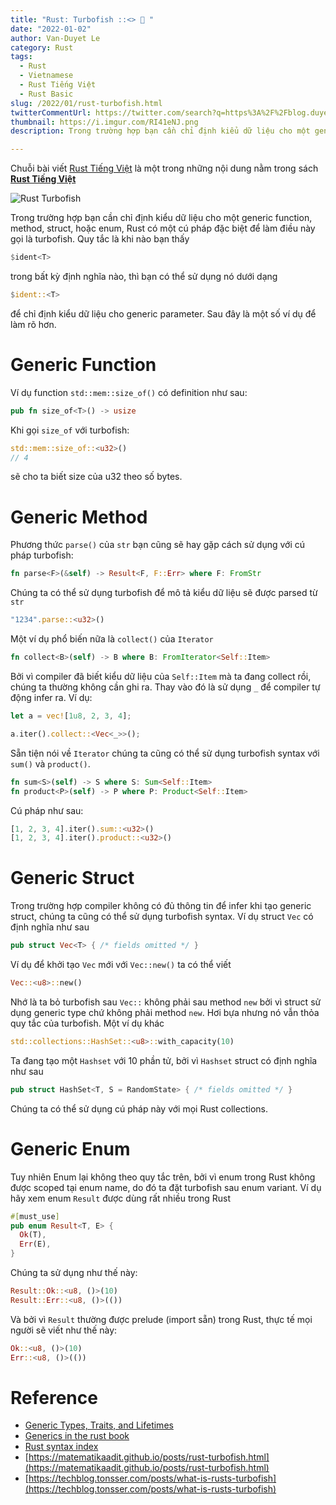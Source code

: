 ```yaml
---
title: "Rust: Turbofish ::<> 🐠 "
date: "2022-01-02"
author: Van-Duyet Le
category: Rust
tags:
  - Rust
  - Vietnamese
  - Rust Tiếng Việt
  - Rust Basic
slug: /2022/01/rust-turbofish.html
twitterCommentUrl: https://twitter.com/search?q=https%3A%2F%2Fblog.duyet.net%2F2022%2F01%2Frust-turbofish.html
thumbnail: https://i.imgur.com/RI41eNJ.png
description: Trong trường hợp bạn cần chỉ định kiểu dữ liệu cho một generic function, method, struct, hoặc enum, Rust có một cú pháp đặc biệt để làm điều này gọi là turbofish.

---
```


<div class="noti">Chuỗi bài viết <a href="/tag/rust-tiếng-việt/">Rust Tiếng Việt</a> là một trong những nội dung nằm trong sách <a href="https://rust-tieng-viet.github.io/?utm_source=blog.duyet.net&utm_medium=post&utm_campaign=launch_rust_tieng_viet" target="_blank"><strong>Rust Tiếng Việt</strong></a></div>

![Rust Turbofish](/media/2022/01/rust-turbofish.png)

Trong trường hợp bạn cần chỉ định kiểu dữ liệu cho một generic function, method, struct, hoặc enum, 
Rust có một cú pháp đặc biệt để làm điều này gọi là turbofish. Quy tắc là khi nào bạn thấy

```rust
$ident<T>
```

trong bất kỳ định nghĩa nào, thì bạn có thể sử dụng nó dưới dạng

```rust
$ident::<T>
```

để chỉ định kiểu dữ liệu cho generic parameter. Sau đây là một số ví dụ để làm rõ hơn.

# Generic Function

Ví dụ function `std::mem::size_of()` có definition như sau:

```rust
pub fn size_of<T>() -> usize
```

Khi gọi `size_of` với turbofish:

```rust
std::mem::size_of::<u32>()
// 4
```

sẽ cho ta biết size của u32 theo số bytes.

# Generic Method

Phương thức `parse()` của `str` bạn cũng sẽ hay gặp cách sử dụng với cú pháp turbofish:

```rust
fn parse<F>(&self) -> Result<F, F::Err> where F: FromStr
```

Chúng ta có thể sử dụng turbofish để mô tả kiểu dữ liệu sẽ được parsed từ `str`

```rust
"1234".parse::<u32>()
```

Một ví dụ phổ biến nữa là `collect()` của `Iterator`

```rust
fn collect<B>(self) -> B where B: FromIterator<Self::Item> 
```

Bởi vì compiler đã biết kiểu dữ liệu của `Self::Item` mà ta đang collect rồi, 
chúng ta thường không cần ghi ra. Thay vào đó là sử dụng `_` để compiler tự động infer ra. Ví dụ:

```rust
let a = vec![1u8, 2, 3, 4];

a.iter().collect::<Vec<_>>();
```

Sẵn tiện nói về `Iterator` chúng ta cũng có thể sử dụng turbofish syntax với `sum()` và `product()`.

```rust
fn sum<S>(self) -> S where S: Sum<Self::Item>
fn product<P>(self) -> P where P: Product<Self::Item>
```

Cú pháp như sau:

```rust
[1, 2, 3, 4].iter().sum::<u32>()
[1, 2, 3, 4].iter().product::<u32>()
```

# Generic Struct

Trong trường hợp compiler không có đủ thông tin để infer khi tạo generic struct, 
chúng ta cũng có thể sử dụng turbofish syntax. Ví dụ struct `Vec` có định nghĩa như sau

```rust
pub struct Vec<T> { /* fields omitted */ }
```

Ví dụ để khởi tạo `Vec` mới với `Vec::new()` ta có thể viết

```rust
Vec::<u8>::new()
```

Nhớ là ta bỏ turbofish sau `Vec::` không phải sau method `new` 
bởi vì struct sử dụng generic type chứ không phải method `new`. 
Hơi bựa nhưng nó vẫn thỏa quy tắc của turbofish. Một ví dụ khác

```rust
std::collections::HashSet::<u8>::with_capacity(10) 
```

Ta đang tạo một `Hashset` với 10 phần tử, bởi vì `Hashset` struct có định nghĩa như sau

```rust
pub struct HashSet<T, S = RandomState> { /* fields omitted */ } 
```

Chúng ta có thể sử dụng cú pháp này với mọi Rust collections.

# Generic Enum

Tuy nhiên Enum lại không theo quy tắc trên, bởi vì enum trong Rust không được 
scoped tại enum name, do đó ta đặt turbofish sau enum variant. 
Ví dụ hãy xem enum `Result` được dùng rất nhiều trong Rust

```rust
#[must_use]
pub enum Result<T, E> {
  Ok(T),
  Err(E),
}
```

Chúng ta sử dụng như thế này:

```rust
Result::Ok::<u8, ()>(10)
Result::Err::<u8, ()>(())
```

Và bởi vì `Result` thường được prelude (import sẵn)
trong Rust, thực tế mọi người sẽ viết như thế này:

```rust
Ok::<u8, ()>(10)
Err::<u8, ()>(()) 
```

# Reference

- [Generic Types, Traits, and Lifetimes](https://doc.rust-lang.org/book/ch10-00-generics.html#generic-types-traits-and-lifetimes)
- [Generics in the rust book](https://doc.rust-lang.org/book/generics.html)
- [Rust syntax index](https://doc.rust-lang.org/book/syntax-index.html)
- [https://matematikaadit.github.io/posts/rust-turbofish.html](https://matematikaadit.github.io/posts/rust-turbofish.html)
- [https://techblog.tonsser.com/posts/what-is-rusts-turbofish](https://techblog.tonsser.com/posts/what-is-rusts-turbofish)
